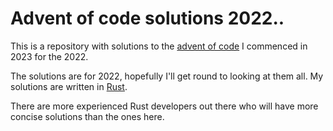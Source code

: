 # Advent of code solutions 2022..

This is a repository with solutions to the [advent of code](https://adventofcode.com) I commenced in 2023 for the 2022.

The solutions are for 2022, hopefully I'll get round to looking at them all. My solutions are written in [Rust](https://www.rust-lang.org/). 

There are more experienced Rust developers out there who will have more concise solutions than the ones here.
